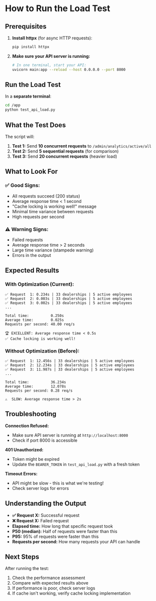 # How to Run the Load Test

## Prerequisites

1. **Install httpx** (for async HTTP requests):
   ```bash
   pip install httpx
   ```

2. **Make sure your API server is running:**
   ```bash
   # In one terminal, start your API:
   uvicorn main:app --reload --host 0.0.0.0 --port 8000
   ```

## Run the Load Test

In a **separate terminal**:

```bash
cd /app
python test_api_load.py
```

## What the Test Does

The script will:

1. **Test 1:** Send **10 concurrent requests** to `/admin/analytics/active/all`
2. **Test 2:** Send **5 sequential requests** (for comparison)
3. **Test 3:** Send **20 concurrent requests** (heavier load)

## What to Look For

### ✅ **Good Signs:**
- All requests succeed (200 status)
- Average response time < 1 second
- "Cache locking is working well!" message
- Minimal time variance between requests
- High requests per second

### ⚠️ **Warning Signs:**
- Failed requests
- Average response time > 2 seconds
- Large time variance (stampede warning)
- Errors in the output

## Expected Results

### With Optimization (Current):
```
✅ Request  1: 0.234s | 33 dealerships | 5 active employees
✅ Request  2: 0.003s | 33 dealerships | 5 active employees
✅ Request  3: 0.002s | 33 dealerships | 5 active employees
...

Total time:          0.250s
Average time:        0.025s
Requests per second: 40.00 req/s

🏆 EXCELLENT: Average response time < 0.5s
✅ Cache locking is working well!
```

### Without Optimization (Before):
```
✅ Request  1: 12.456s | 33 dealerships | 5 active employees
✅ Request  2: 12.234s | 33 dealerships | 5 active employees
✅ Request  3: 11.987s | 33 dealerships | 5 active employees
...

Total time:          36.234s
Average time:        12.078s
Requests per second: 0.28 req/s

⚠️  SLOW: Average response time > 2s
```

## Troubleshooting

**Connection Refused:**
- Make sure API server is running at `http://localhost:8000`
- Check if port 8000 is accessible

**401 Unauthorized:**
- Token might be expired
- Update the `BEARER_TOKEN` in `test_api_load.py` with a fresh token

**Timeout Errors:**
- API might be slow - this is what we're testing!
- Check server logs for errors

## Understanding the Output

- **✅ Request X:** Successful request
- **❌ Request X:** Failed request
- **Elapsed time:** How long that specific request took
- **P50 (median):** Half of requests were faster than this
- **P95:** 95% of requests were faster than this
- **Requests per second:** How many requests your API can handle

## Next Steps

After running the test:

1. Check the performance assessment
2. Compare with expected results above
3. If performance is poor, check server logs
4. If cache isn't working, verify cache locking implementation

